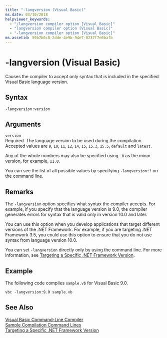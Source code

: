 ```yaml
---
title: "-langversion (Visual Basic)"
ms.date: 03/10/2018
helpviewer_keywords: 
  - "/langversion compiler option [Visual Basic]"
  - "langversion compiler option [Visual Basic]"
  - "-langversion compiler option [Visual Basic]"
ms.assetid: 59b7b0c8-2dde-4e9b-94e7-0237f7e0bafb
---
```

# -langversion (Visual Basic)
Causes the compiler to accept only syntax that is included in the specified Visual Basic language version.  
  
## Syntax  
  
```  
-langversion:version  
```  
  
## Arguments  
 `version`  
 Required. The language version to be used during the compilation. Accepted values are `9`, `10`, `11`, `12`, `14`, `15`, `15.3`, `15.5`, `default` and `latest`.

 Any of the whole numbers may also be specified using `.0` as the minor version, for example, `11.0`.

 You can see the list of all possible values by specifying `-langversion:?` on the command line.  
  
## Remarks  
 The `-langversion` option specifies what syntax the compiler accepts. For example, if you specify that the language version is 9.0, the compiler generates errors for syntax that is valid only in version 10.0 and later.  
  
 You can use this option when you develop applications that target different versions of the .NET Framework. For example, if you are targeting .NET Framework 3.5, you could use this option to ensure that you do not use syntax from language version 10.0.  
  
 You can set `-langversion` directly only by using the command line. For more information, see [Targeting a Specific .NET Framework Version](/visualstudio/ide/targeting-a-specific-dotnet-framework-version).  
  
## Example  
 The following code compiles `sample.vb` for Visual Basic 9.0.  
  
```console  
vbc -langversion:9.0 sample.vb  
```  
  
## See Also  
 [Visual Basic Command-Line Compiler](../../../visual-basic/reference/command-line-compiler/index.md)  
 [Sample Compilation Command Lines](../../../visual-basic/reference/command-line-compiler/sample-compilation-command-lines.md)  
 [Targeting a Specific .NET Framework Version](/visualstudio/ide/targeting-a-specific-dotnet-framework-version)
